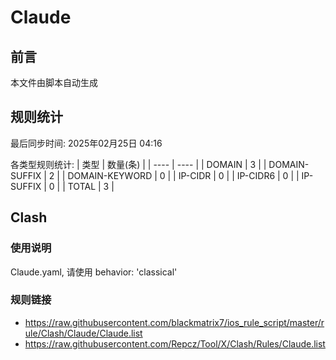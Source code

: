 # Claude

## 前言
本文件由脚本自动生成

## 规则统计
最后同步时间: 2025年02月25日 04:16

各类型规则统计:
| 类型 | 数量(条)  | 
| ---- | ----  |
| DOMAIN | 3 | 
| DOMAIN-SUFFIX | 2 | 
| DOMAIN-KEYWORD | 0 | 
| IP-CIDR | 0 | 
| IP-CIDR6 | 0 | 
| IP-SUFFIX | 0 | 
| TOTAL | 3 | 
## Clash 
### 使用说明 
Claude.yaml, 请使用 behavior: 'classical' 
### 规则链接 
- https://raw.githubusercontent.com/blackmatrix7/ios_rule_script/master/rule/Clash/Claude/Claude.list 
- https://raw.githubusercontent.com/Repcz/Tool/X/Clash/Rules/Claude.list 
